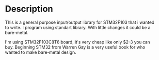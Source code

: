 # Description

This is a general purpose input/output library for STM32F103 that i wanted to write. I program using standart library. With little changes it could be a bare-metal.

I'm using STM32F103C8T6 board, it's very cheap like only $2-3 you can buy. Beginning STM32 from Warren Gay is a very useful book for  who wanted to make bare-metal design.
